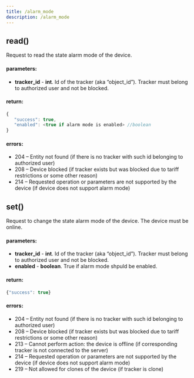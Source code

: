 ```yaml
---
title: /alarm_mode
description: /alarm_mode
---
```


## read()
Request to read the state alarm mode of the device.

#### parameters:
* **tracker_id** - **int**. Id of the tracker (aka “object_id”). Tracker must belong to authorized user and not be blocked.

#### return:
```javascript
{
   "success": true,
   "enabled": <true if alarm mode is enabled> //boolean
}
```

#### errors:
*   204 – Entity not found (if there is no tracker with such id belonging to authorized user)
*   208 – Device blocked (if tracker exists but was blocked due to tariff restrictions or some other reason)
*   214 – Requested operation or parameters are not supported by the device (if device does not support alarm mode)

## set()
Request to change the state alarm mode of the device. The device must be online.

#### parameters:
* **tracker_id** - **int**. Id of the tracker (aka “object_id”). Tracker must belong to authorized user and not be blocked.
* **enabled** - **boolean**. True if alarm mode shpuld be enabled.

#### return:
```javascript
{"success": true}
```

#### errors:
*   204 – Entity not found (if there is no tracker with such id belonging to authorized user)
*   208 – Device blocked (if tracker exists but was blocked due to tariff restrictions or some other reason)
*   213 – Cannot perform action: the device is offline (if corresponding tracker is not connected to the server)
*   214 – Requested operation or parameters are not supported by the device (if device does not support alarm mode)
*   219 – Not allowed for clones of the device (if tracker is clone)

